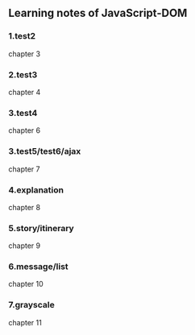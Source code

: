 ## Learning notes of JavaScript-DOM
### 1.test2
chapter 3
### 2.test3
chapter 4
### 3.test4
chapter 6
### 3.test5/test6/ajax
chapter 7
### 4.explanation
chapter 8
### 5.story/itinerary
chapter 9
### 6.message/list
chapter 10
### 7.grayscale
chapter 11
